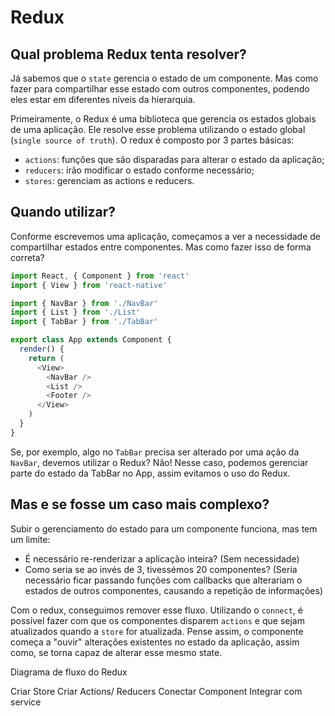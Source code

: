 # Redux

## Qual problema Redux tenta resolver?

Já sabemos que o `state` gerencia o estado de um componente. Mas como fazer para compartilhar esse estado com outros componentes, podendo eles estar em diferentes níveis da hierarquia.

Primeiramente, o Redux é uma biblioteca que gerencia os estados globais de uma aplicação. Ele resolve esse problema utilizando o estado global (`single source of truth`). O redux é composto por 3 partes básicas:

- `actions`: funções que são disparadas para alterar o estado da aplicação;
- `reducers`: irão modificar o estado conforme necessário;
- `stores`: gerenciam as actions e reducers.

## Quando utilizar?

Conforme escrevemos uma aplicação, começamos a ver a necessidade de compartilhar estados entre componentes. Mas como fazer isso de forma correta?

```javascript
import React, { Component } from 'react'
import { View } from 'react-native'

import { NavBar } from './NavBar'
import { List } from './List'
import { TabBar } from './TabBar'

export class App extends Component {
  render() {
    return (
      <View>
        <NavBar />
        <List />
        <Footer />
      </View>
    )
  }
}
```

Se, por exemplo, algo no `TabBar` precisa ser alterado por uma ação da `NavBar`, devemos utilizar o Redux? Não!
Nesse caso, podemos gerenciar parte do estado da TabBar no App, assim evitamos o uso do Redux.

## Mas e se fosse um caso mais complexo?

Subir o gerenciamento do estado para um componente funciona, mas tem um limite:

- É necessário re-renderizar a aplicação inteira? (Sem necessidade)
- Como seria se ao invés de 3, tivessémos 20 componentes? (Seria necessário ficar passando funções com callbacks que alterariam o estados de outros componentes, causando a repetição de informações)

Com o redux, conseguimos remover esse fluxo. Utilizando o `connect`, é possível fazer com que os componentes disparem `actions` e que sejam atualizados quando a `store` for atualizada.
Pense assim, o componente começa a "ouvir" alterações existentes no estado da aplicação, assim como, se torna capaz de alterar esse mesmo state.

Diagrama de fluxo do Redux

Criar Store
Criar Actions/ Reducers
Conectar Component
Integrar com service
